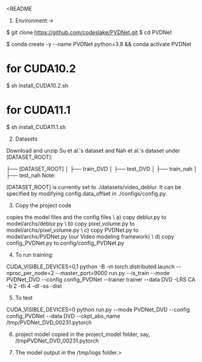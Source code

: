 <README
1. Environment:->

$ git clone https://github.com/codeslake/PVDNet.git
$ cd PVDNet

$ conda create -y --name PVDNet python=3.8 && conda activate PVDNet
# for CUDA10.2
$ sh install_CUDA10.2.sh
# for CUDA11.1
$ sh install_CUDA11.1.sh

2. Datasets

Download and unzip Su et al.'s dataset and Nah et al.'s dataset under [DATASET_ROOT]:

├── [DATASET_ROOT]
│   ├── train_DVD
│   ├── test_DVD
│   ├── train_nah
│   ├── test_nah
Note:

[DATASET_ROOT] is currently set to ./datasets/video_deblur. It can be specified by modifying config.data_offset in ./configs/config.py.

3. Copy the project code



copies the model files and the config files  \\
a) copy deblur.py to model/archs/deblur.py \\
b) copy pixel_volume.py to model/archs/pixel_volume.py \\
c) copy PVDNet.py to model/archs/PVDNet.py (our Video modeling framework) \\
d) copy config_PVDNet.py to config/config_PVDNet.py

4. To run training:

CUDA_VISIBLE_DEVICES=0,1 python -B -m torch.distributed.launch --nproc_per_node=2 --master_port=9000 run.py             --is_train             --mode PVDNet_DVD             --config config_PVDNet             --trainer trainer             --data DVD             -LRS CA             -b 2             -th 4             -dl             -ss             -dist

5. To test

CUDA_VISIBLE_DEVICES=0 python run.py --mode PVDNet_DVD --config config_PVDNet --data DVD --ckpt_abs_name /tmp/PVDNet_DVD_00231.pytorch

6. project model copied in the project_model folder, say, /tmpPVDNet_DVD_00231.pytorch

7. The model output in the /tmp/logs folder.>
